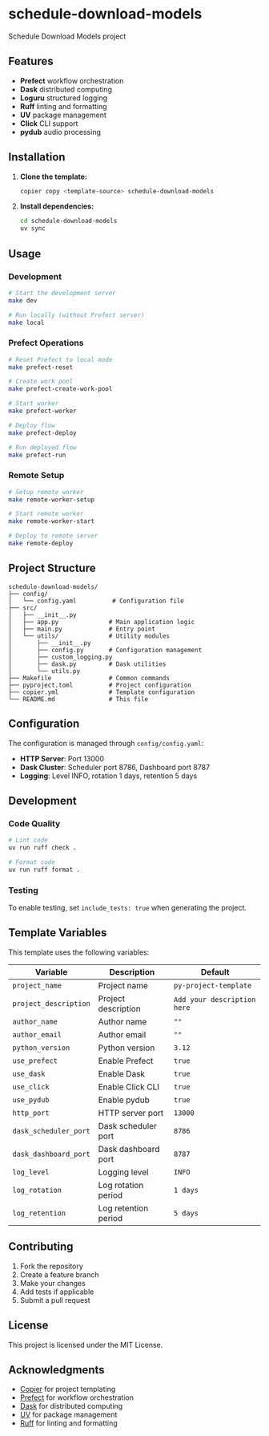 # schedule-download-models

Schedule Download Models project

## Features
- **Prefect** workflow orchestration
- **Dask** distributed computing
- **Loguru** structured logging
- **Ruff** linting and formatting
- **UV** package management
- **Click** CLI support
- **pydub** audio processing

## Installation

1. **Clone the template:**
   ```bash
   copier copy <template-source> schedule-download-models
   ```

2. **Install dependencies:**
   ```bash
   cd schedule-download-models
   uv sync
   ```

## Usage

### Development

```bash
# Start the development server
make dev

# Run locally (without Prefect server)
make local
```
### Prefect Operations

```bash
# Reset Prefect to local mode
make prefect-reset

# Create work pool
make prefect-create-work-pool

# Start worker
make prefect-worker

# Deploy flow
make prefect-deploy

# Run deployed flow
make prefect-run
```

### Remote Setup

```bash
# Setup remote worker
make remote-worker-setup

# Start remote worker
make remote-worker-start

# Deploy to remote server
make remote-deploy
```

## Project Structure

```
schedule-download-models/
├── config/
│   └── config.yaml          # Configuration file
├── src/
│   ├── __init__.py
│   ├── app.py              # Main application logic
│   ├── main.py             # Entry point
│   └── utils/              # Utility modules
│       ├── __init__.py
│       ├── config.py       # Configuration management
│       ├── custom_logging.py
│       ├── dask.py         # Dask utilities
│       └── utils.py
├── Makefile                # Common commands
├── pyproject.toml          # Project configuration
├── copier.yml              # Template configuration
└── README.md               # This file
```

## Configuration

The configuration is managed through `config/config.yaml`:

- **HTTP Server**: Port 13000
- **Dask Cluster**: Scheduler port 8786, Dashboard port 8787
- **Logging**: Level INFO, rotation 1 days, retention 5 days

## Development

### Code Quality

```bash
# Lint code
uv run ruff check .

# Format code
uv run ruff format .
```

### Testing
To enable testing, set `include_tests: true` when generating the project.

## Template Variables

This template uses the following variables:

| Variable | Description | Default |
|----------|-------------|---------|
| `project_name` | Project name | `py-project-template` |
| `project_description` | Project description | `Add your description here` |
| `author_name` | Author name | `""` |
| `author_email` | Author email | `""` |
| `python_version` | Python version | `3.12` |
| `use_prefect` | Enable Prefect | `true` |
| `use_dask` | Enable Dask | `true` |
| `use_click` | Enable Click CLI | `true` |
| `use_pydub` | Enable pydub | `true` |
| `http_port` | HTTP server port | `13000` |
| `dask_scheduler_port` | Dask scheduler port | `8786` |
| `dask_dashboard_port` | Dask dashboard port | `8787` |
| `log_level` | Logging level | `INFO` |
| `log_rotation` | Log rotation period | `1 days` |
| `log_retention` | Log retention period | `5 days` |

## Contributing

1. Fork the repository
2. Create a feature branch
3. Make your changes
4. Add tests if applicable
5. Submit a pull request

## License

This project is licensed under the MIT License.

## Acknowledgments

- [Copier](https://copier.readthedocs.io/) for project templating
- [Prefect](https://www.prefect.io/) for workflow orchestration
- [Dask](https://dask.org/) for distributed computing
- [UV](https://docs.astral.sh/uv/) for package management
- [Ruff](https://github.com/astral-sh/ruff) for linting and formatting